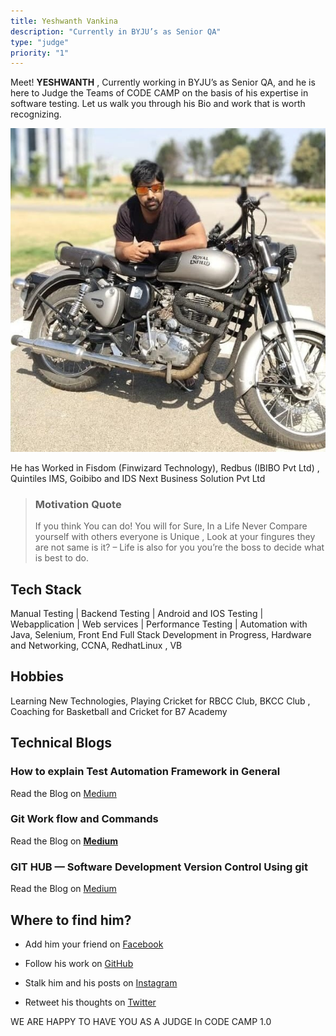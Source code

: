 ```yaml
---
title: Yeshwanth Vankina
description: "Currently in BYJU’s as Senior QA"
type: "judge"
priority: "1"
---
```


Meet! **YESHWANTH** , Currently working in BYJU’s as Senior QA, and he is here to Judge the Teams of CODE CAMP on the basis of his expertise in software testing. Let us walk you through his Bio and work that is worth recognizing.

![Yeshwant-Vankina](../../JudgeAssets/YeshwantVankina.jpeg)

He has Worked in Fisdom (Finwizard Technology), Redbus (IBIBO Pvt Ltd) , Quintiles IMS, Goibibo and IDS Next Business Solution Pvt Ltd 

> ### Motivation Quote
> If you think You can do! You will for Sure, In a Life Never Compare yourself with others everyone is Unique , Look at your fingures they are not same is it? – Life is also for you you’re the boss to decide what is best to do.

## Tech Stack

Manual Testing | Backend Testing | Android and IOS Testing | Webapplication | Web services | Performance Testing | Automation with Java, Selenium, Front End Full Stack Development in Progress, Hardware and Networking, CCNA, RedhatLinux , VB 

## Hobbies

Learning New Technologies, Playing Cricket for RBCC Club, BKCC Club , Coaching for Basketball and Cricket for B7 Academy  

## Technical Blogs 

### **How to explain Test Automation Framework in General**

 Read the Blog on [Medium](https://medium.com/@yeshwanth.vankina1/how-to-explain-test-automation-framework-in-general-49a0ab66c6b7)
 
### **Git Work flow and Commands**
 
 Read the Blog on [**Medium**](https://medium.com/@yeshwanth.vankina1/git-work-flow-and-commands-306090e6576b)

### **GIT HUB — Software Development Version Control Using git**

 Read the Blog on [Medium](https://medium.com/@yeshwanth.vankina1/git-hub-software-development-version-control-using-git-b06d50ed7821)

## Where to find him? 

- Add him your friend on [Facebook](https://www.facebook.com/ChallengerYeshwanth)

- Follow his work on [GitHub](https://github.com/Yesh1712/)

- Stalk him and his posts on [Instagram](https://www.instagram.com/yeshwanth.vankina/)
 
- Retweet his thoughts on [Twitter](https://twitter.com/Yeshwanth_1990)


WE ARE HAPPY TO HAVE YOU AS A JUDGE In CODE CAMP 1.0